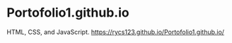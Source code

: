 # Portofolio1.github.io
HTML, CSS, and JavaScript.
https://rycs123.github.io/Portofolio1.github.io/
